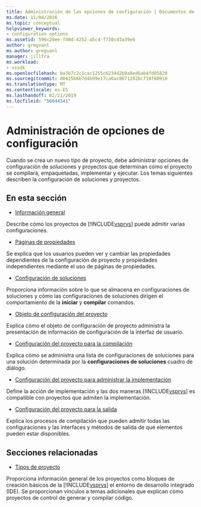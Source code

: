 ```yaml
---
title: Administración de las opciones de configuración | Documentos de Microsoft
ms.date: 11/04/2016
ms.topic: conceptual
helpviewer_keywords:
- configuration options
ms.assetid: 596c28ee-f48d-4252-a5c4-f730c43a39e6
author: gregvanl
ms.author: gregvanl
manager: jillfra
ms.workload:
- vssdk
ms.openlocfilehash: ba3b7c2c1cac1255c6234d2b9a8ed6ab4fd05820
ms.sourcegitcommit: d0425b6b7d4b99e17ca6ac0671282bc718f80910
ms.translationtype: MT
ms.contentlocale: es-ES
ms.lasthandoff: 02/21/2019
ms.locfileid: "56644541"
---
```

# <a name="managing-configuration-options"></a>Administración de opciones de configuración
Cuando se crea un nuevo tipo de proyecto, debe administrar opciones de configuración de soluciones y proyectos que determinan cómo el proyecto se compilará, empaquetadas, implementar y ejecutar. Los temas siguientes describen la configuración de soluciones y proyectos.

## <a name="in-this-section"></a>En esta sección
- [Información general](../../extensibility/internals/configuration-options-overview.md)

 Describe cómo los proyectos de [!INCLUDE[vsprvs](../../code-quality/includes/vsprvs_md.md)] puede admitir varias configuraciones.

- [Páginas de propiedades](../../extensibility/internals/property-pages.md)

 Se explica que los usuarios pueden ver y cambiar las propiedades dependientes de la configuración de proyecto y propiedades independientes mediante el uso de páginas de propiedades.

- [Configuración de soluciones](../../extensibility/internals/solution-configuration.md)

 Proporciona información sobre lo que se almacena en configuraciones de soluciones y cómo las configuraciones de soluciones dirigen el comportamiento de la **iniciar** y **compilar** comandos.

- [Objeto de configuración del proyecto](../../extensibility/internals/project-configuration-object.md)

 Explica cómo el objeto de configuración de proyecto administra la presentación de información de configuración de la interfaz de usuario.

- [Configuración del proyecto para la compilación](../../extensibility/internals/project-configuration-for-building.md)

 Explica cómo se administra una lista de configuraciones de soluciones para una solución determinada por la **configuraciones de soluciones** cuadro de diálogo.

- [Configuración del proyecto para administrar la implementación](../../extensibility/internals/project-configuration-for-managing-deployment.md)

 Define la acción de implementación y las dos maneras [!INCLUDE[vsprvs](../../code-quality/includes/vsprvs_md.md)] es compatible con proyectos que admiten la implementación.

- [Configuración del proyecto para la salida](../../extensibility/internals/project-configuration-for-output.md)

 Explica los procesos de compilación que pueden admitir todas las configuraciones y las interfaces y métodos de salida de qué elementos pueden estar disponibles.

## <a name="related-sections"></a>Secciones relacionadas
- [Tipos de proyecto](../../extensibility/internals/project-types.md)

 Proporciona información general de los proyectos como bloques de creación básicos de la [!INCLUDE[vsprvs](../../code-quality/includes/vsprvs_md.md)] el entorno de desarrollo integrado (IDE). Se proporcionan vínculos a temas adicionales que explican cómo proyectos de control de generar y compilar código.